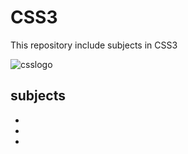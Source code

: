 # CSS3
This repository include subjects in CSS3


![csslogo](https://user-images.githubusercontent.com/29695545/45599672-88072e00-b9f8-11e8-94ef-62920ae06b87.jpg)


## subjects
* 
* 
* 
